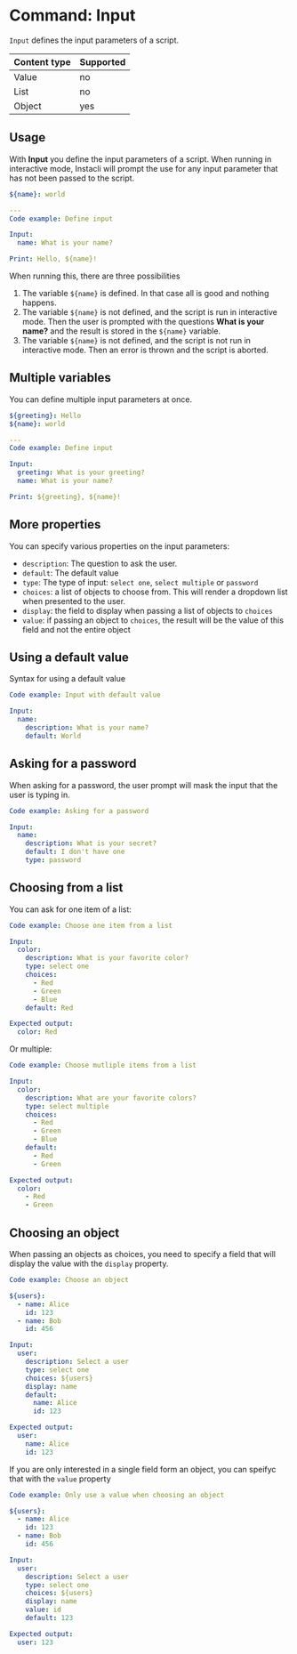 # Command: Input

`Input` defines the input parameters of a script.

| Content type | Supported |
|--------------|-----------|
| Value        | no        |
| List         | no        |
| Object       | yes       |

## Usage

With **Input** you define the input parameters of a script. When running in interactive mode, Instacli will prompt the use for any input parameter that has not
been passed to the script.

```yaml
${name}: world

---
Code example: Define input

Input:
  name: What is your name?

Print: Hello, ${name}!
```

When running this, there are three possibilities

1. The variable `${name}` is defined. In that case all is good and nothing happens.
2. The variable `${name}` is not defined, and the script is run in interactive mode. Then the user is prompted with the questions **What is your name?** and the
   result is stored in the `${name}` variable.
3. The variable `${name}` is not defined, and the script is not run in interactive mode. Then an error is thrown and the script is aborted.

## Multiple variables

You can define multiple input parameters at once.

```yaml
${greeting}: Hello
${name}: world

---
Code example: Define input

Input:
  greeting: What is your greeting?
  name: What is your name?

Print: ${greeting}, ${name}!
```

## More properties

You can specify various properties on the input parameters:

* `description`: The question to ask the user.
* `default`: The default value
* `type`: The type of input: `select one`, `select multiple` or `password`
* `choices`: a list of objects to choose from. This will render a dropdown list when presented to the user.
* `display`: the field to display when passing a list of objects to `choices`
* `value`: if passing an object to `choices`, the result will be the value of this field and not the entire object

## Using a default value

Syntax for using a default value

```yaml
Code example: Input with default value

Input:
  name:
    description: What is your name?
    default: World
```

## Asking for a password

When asking for a password, the user prompt will mask the input that the user is typing in.

```yaml
Code example: Asking for a password

Input:
  name:
    description: What is your secret?
    default: I don't have one
    type: password
```

## Choosing from a list

You can ask for one item of a list:

```yaml
Code example: Choose one item from a list

Input:
  color:
    description: What is your favorite color?
    type: select one
    choices:
      - Red
      - Green
      - Blue
    default: Red

Expected output:
  color: Red
```

Or multiple:

```yaml
Code example: Choose mutliple items from a list

Input:
  color:
    description: What are your favorite colors?
    type: select multiple
    choices:
      - Red
      - Green
      - Blue
    default:
      - Red
      - Green

Expected output:
  color:
    - Red
    - Green
```

## Choosing an object

When passing an objects as choices, you need to specify a field that will display the value with the `display` property.

```yaml
Code example: Choose an object

${users}:
  - name: Alice
    id: 123
  - name: Bob
    id: 456

Input:
  user:
    description: Select a user
    type: select one
    choices: ${users}
    display: name
    default:
      name: Alice
      id: 123

Expected output:
  user:
    name: Alice
    id: 123
```

If you are only interested in a single field form an object, you can speifyc that with the `value` property

```yaml
Code example: Only use a value when choosing an object

${users}:
  - name: Alice
    id: 123
  - name: Bob
    id: 456

Input:
  user:
    description: Select a user
    type: select one
    choices: ${users}
    display: name
    value: id
    default: 123

Expected output:
  user: 123
```
